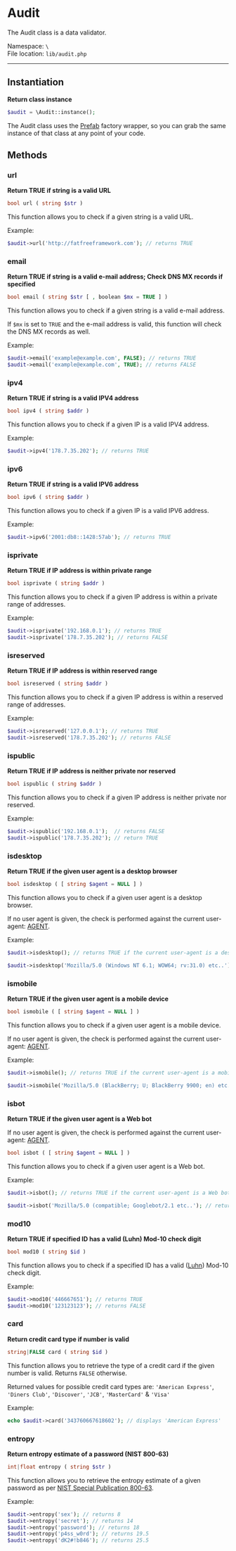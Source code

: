 # Audit

The Audit class is a data validator.

Namespace: `\` <br>
File location: `lib/audit.php`

---


## Instantiation

**Return class instance**


```php
$audit = \Audit::instance();
```

The Audit class uses the [Prefab](prefab-registry) factory wrapper, so you can grab the same instance of that class at any point of your code.


## Methods


### url

**Return TRUE if string is a valid URL**

``` php
bool url ( string $str )
```

This function allows you to check if a given string is a valid URL.

Example:

``` php
$audit->url('http://fatfreeframework.com'); // returns TRUE
```

### email

**Return TRUE if string is a valid e-mail address; Check DNS MX records if specified**

``` php
bool email ( string $str [ , boolean $mx = TRUE ] )
```

This function allows you to check if a given string is a valid e-mail address.

If `$mx` is set to `TRUE` and the e-mail address is valid, this function will check the DNS MX records as well.

Example:

``` php
$audit->email('example@example.com', FALSE); // returns TRUE
$audit->email('example@example.com', TRUE); // returns FALSE
```

### ipv4

**Return TRUE if string is a valid IPV4 address**

``` php
bool ipv4 ( string $addr )
```

This function allows you to check if a given IP is a valid IPV4 address.

Example:

``` php
$audit->ipv4('178.7.35.202'); // returns TRUE
```

### ipv6

**Return TRUE if string is a valid IPV6 address**

``` php
bool ipv6 ( string $addr )
```

This function allows you to check if a given IP is a valid IPV6 address.

Example:

``` php
$audit->ipv6('2001:db8::1428:57ab'); // returns TRUE
```

### isprivate

**Return TRUE if IP address is within private range**

``` php
bool isprivate ( string $addr )
```

This function allows you to check if a given IP address is within a private range of addresses.

Example:

``` php
$audit->isprivate('192.168.0.1'); // returns TRUE
$audit->isprivate('178.7.35.202'); // returns FALSE
```

### isreserved

**Return TRUE if IP address is within reserved range**

``` php
bool isreserved ( string $addr )
```

This function allows you to check if a given IP address is within a reserved range of addresses.

Example:

``` php
$audit->isreserved('127.0.0.1'); // returns TRUE
$audit->isreserved('178.7.35.202'); // returns FALSE
```

### ispublic

**Return TRUE if IP address is neither private nor reserved**

``` php
bool ispublic ( string $addr )
```

This function allows you to check if a given IP address is neither private nor reserved.

Example:

``` php
$audit->ispublic('192.168.0.1');  // returns FALSE
$audit->ispublic('178.7.35.202'); // return TRUE
```

### isdesktop

**Return TRUE if the given user agent is a desktop browser**


``` php
bool isdesktop ( [ string $agent = NULL ] )
```

This function allows you to check if a given user agent is a desktop browser.

If no user agent is given, the check is performed against the current user-agent: [AGENT](quick-reference#AGENT).

Example:

``` php
$audit->isdesktop(); // returns TRUE if the current user-agent is a desktop browser

$audit->isdesktop('Mozilla/5.0 (Windows NT 6.1; WOW64; rv:31.0) etc..'); // returns TRUE
```

### ismobile

**Return TRUE if the given user agent is a mobile device**

``` php
bool ismobile ( [ string $agent = NULL ] )
```

This function allows you to check if a given user agent is a mobile device.

If no user agent is given, the check is performed against the current user-agent: [AGENT](quick-reference#AGENT).

Example:

``` php
$audit->ismobile(); // returns TRUE if the current user-agent is a mobile device 

$audit->ismobile('Mozilla/5.0 (BlackBerry; U; BlackBerry 9900; en) etc..'); // returns TRUE
```

### isbot

**Return TRUE if the given user agent is a Web bot**

If no user agent is given, the check is performed against the current user-agent: [AGENT](quick-reference#AGENT).

``` php
bool isbot ( [ string $agent = NULL ] )
```

This function allows you to check if a given user agent is a Web bot.

Example:

``` php
$audit->isbot(); // returns TRUE if the current user-agent is a Web bot.

$audit->isbot('Mozilla/5.0 (compatible; Googlebot/2.1 etc..'); // returns TRUE
```

### mod10

**Return TRUE if specified ID has a valid (Luhn) Mod-10 check digit**

``` php
bool mod10 ( string $id )
```

This function allows you to check if a specified ID has a valid ([Luhn](http://en.wikipedia.org/wiki/Luhn_algorithm "Luhn algorithm on Wikipedia")) Mod-10 check digit.

Example:

``` php
$audit->mod10('446667651'); // returns TRUE
$audit->mod10('123123123'); // returns FALSE
```

### card

**Return credit card type if number is valid**

``` php
string|FALSE card ( string $id )
```

This function allows you to retrieve the type of a credit card if the given number is valid. Returns `FALSE` otherwise.

Returned values for possible credit card types are: `'American Express'`, `'Diners Club'`, `'Discover'`, `'JCB'`, `'MasterCard'` & `'Visa'`

Example:

``` php
echo $audit->card('343760667618602'); // displays 'American Express'
```

### entropy

**Return entropy estimate of a password (NIST 800-63)**

``` php
int|float entropy ( string $str )
```

This function allows you to retrieve the entropy estimate of a given password as per [NIST Special Publication 800-63](http://en.wikipedia.org/wiki/Password_strength#NIST_Special_Publication_800-63 "Wikipedia :: NIST Special Publication 800-63").

Example:

``` php
$audit->entropy('sex'); // returns 8
$audit->entropy('secret'); // returns 14
$audit->entropy('password'); // returns 18
$audit->entropy('p4ss_w0rd'); // returns 19.5
$audit->entropy('dK2#!b846'); // returns 25.5
```
